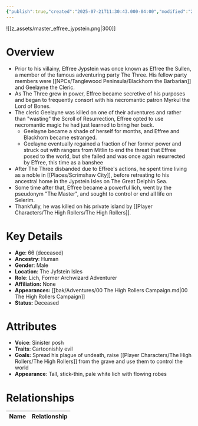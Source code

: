 ```yaml
---
{"publish":true,"created":"2025-07-21T11:30:43.000-04:00","modified":"2025-10-17T10:26:40.563-04:00","cssclasses":""}
---
```


![[z_assets/master_effree_jypstein.png|300]]

# Overview
- Prior to his villainy, Effree Jypstein was once known as Effree the Sullen, a member of the famous adventuring party The Three. His fellow party members were [[NPCs/Tanglewood Peninsula/Blackhorn the Barbarian]] and Geelayne the Cleric.
- As The Three grew in power, Effree became secretive of his purposes and began to frequently consort with his necromantic patron Myrkul the Lord of Bones.
- The cleric Geelayne was killed on one of their adventures and rather than "wasting" the Scroll of Resurrection, Effree opted to use necromantic magic he had just learned to bring her back.
	- Geelayne became a shade of herself for months, and Effree and Blackhorn became estranged.
	- Geelayne eventually regained a fraction of her former power and struck out with rangers from Mitlin to end the threat that Effree posed to the world, but she failed and was once again resurrected by Effree, this time as a banshee
- After The Three disbanded due to Effree's actions, he spent time living as a noble in [[Places/Scrimshaw City]], before retreating to his ancestral home in the Jypstein Isles on The Great Delphin Sea.
- Some time after that, Effree became a powerful lich, went by the pseudonym "The Master", and sought to control or end all life on Selerim. 
- Thankfully, he was killed on his private island by [[Player Characters/The High Rollers/The High Rollers]].

# Key Details
- **Age**: 66 (deceased)
- **Ancestry**: Human
- **Gender**: Male
- **Location**: The Jyfstein Isles
- **Role**: Lich, Former Archwizard Adventurer
- **Affiliation:** None
- **Appearances:** [[bak/Adventures/00 The High Rollers Campaign.md\|00 The High Rollers Campaign]]
- **Status:** Deceased

# Attributes
- **Voice**: Sinister posh
- **Traits**: Cartoonishly evil
- **Goals:** Spread his plague of undeath, raise [[Player Characters/The High Rollers/The High Rollers]] from the grave and use them to control the world
- **Appearance**: Tall, stick-thin, pale white lich with flowing robes

# Relationships

| Name  | Relationship |
| ----- | ------------ |
